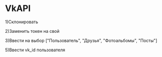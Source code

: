 # VkAPI
1)Cклонировать

2)Заменить токен на свой

3)Ввести на выбор ["Пользователь", "Друзья", "Фотоальбомы", "Посты"]

5)Ввести vk_id пользователя